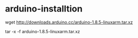 # arduino-installtion

wget http://downloads.arduino.cc/arduino-1.8.5-linuxarm.tar.xz

tar -x -f arduino-1.8.5-linuxarm.tar.xz
